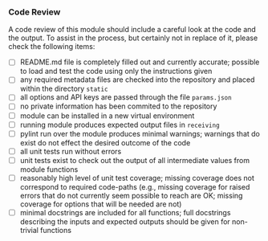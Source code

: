 ### Code Review

A code review of this module should include a careful look at the code and the
output. To assist in the process, but certainly not in replace of it, please
check the following items:

- [ ] README.md file is completely filled out and currently accurate; possible
to load and test the code using only the instructions given
- [ ] any required metadata files are checked into the repository and placed
within the directory `static`
- [ ] all options and API keys are passed through the file `params.json`
- [ ] no private information has been commited to the repository
- [ ] module can be installed in a new virtual environment
- [ ] running module produces expected output files in `receiving`
- [ ] pylint run over the module produces minimal warnings; warnings that do
exist do not effect the desired outcome of the code
- [ ] all unit tests run without errors
- [ ] unit tests exist to check out the output of all intermediate values from
module functions
- [ ] reasonably high level of unit test coverage; missing coverage does not
correspond to required code-paths (e.g., missing coverage for raised errors that
do not currently seem possible to reach are OK; missing coverage for options
that will be needed are not)
- [ ] minimal docstrings are included for all functions; full docstrings
describing the inputs and expected outputs should be given for non-trivial
functions
